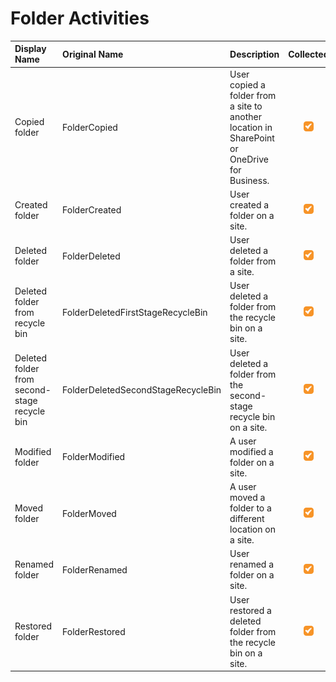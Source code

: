 # Folder Activities

| Display Name | Original Name | Description | Collected |
| :--- | :--- | :--- | :---: |
| Copied folder | FolderCopied | User copied a folder from a site to another location in SharePoint or OneDrive for Business. | ![](../../.gitbook/assets/checked.png) |
| Created folder | FolderCreated | User created a folder on a site. | ![](../../.gitbook/assets/checked.png) |
| Deleted folder | FolderDeleted | User deleted a folder from a site. | ![](../../.gitbook/assets/checked.png) |
| Deleted folder from recycle bin | FolderDeletedFirstStageRecycleBin | User deleted a folder from the recycle bin on a site. | ![](../../.gitbook/assets/checked.png) |
| Deleted folder from second-stage recycle bin | FolderDeletedSecondStageRecycleBin | User deleted a folder from the second-stage recycle bin on a site. | ![](../../.gitbook/assets/checked.png) |
| Modified folder | FolderModified | A user modified a folder on a site. | ![](../../.gitbook/assets/checked.png) |
| Moved folder | FolderMoved | A user moved a folder to a different location on a site. | ![](../../.gitbook/assets/checked.png) |
| Renamed folder | FolderRenamed | User renamed a folder on a site. | ![](../../.gitbook/assets/checked.png) |
| Restored folder | FolderRestored | User restored a deleted folder from the recycle bin on a site. | ![](../../.gitbook/assets/checked.png) |